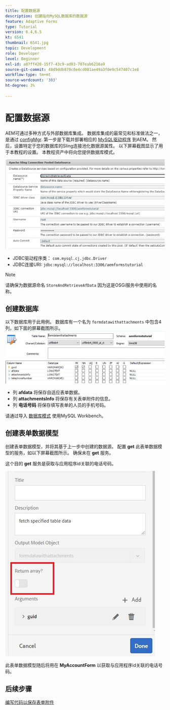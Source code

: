 ```yaml
---
title: 配置数据源
description: 创建指向MySQL数据库的数据源
feature: Adaptive Forms
type: Tutorial
version: 6.4,6.5
kt: 6541
thumbnail: 6541.jpg
topic: Development
role: Developer
level: Beginner
exl-id: a87ff428-15f7-43c9-ad03-707eab6216a9
source-git-commit: 48d9ddb870c0e4cd001ae49a3f0e9c547407c1e8
workflow-type: tm+mt
source-wordcount: '303'
ht-degree: 3%

---
```


# 配置数据源

AEM可通过多种方式与外部数据库集成。 数据库集成的最常见和标准做法之一，是通过 [configMgr](http://localhost:4502/system/console/configMgr).
第一步是下载并部署相应的 [MySQL驱动程序](https://mvnrepository.com/artifact/mysql/mysql-connector-java) 到AEM。
然后，设置特定于您的数据库的Sling连接池化数据源属性。 以下屏幕截图显示了用于本教程的设置。 本教程资产中将向您提供数据库模式。

![数据源](assets/data-source.JPG)


* JDBC驱动程序类： `com.mysql.cj.jdbc.Driver`
* JDBC连接URI: `jdbc:mysql://localhost:3306/aemformstutorial`

>[!NOTE]
>请确保为数据源命名 `StoreAndRetrieveAfData` 因为这是OSGi服务中使用的名称。


## 创建数据库


以下数据库用于此用例。 数据库有一个名为 `formdatawithattachments` 中包含4列，如下面的屏幕截图所示。
![数据库](assets/table-schema.JPG)

* 列 **afdata** 将保存自适应表单数据。
* 列 **attachmentsInfo** 将保存有关表单附件的信息。
* 列 **电话号码** 将保存填写表单的人员的手机号码。

请通过导入 [数据库模式](assets/data-base-schema.sql)
使用MySQL Workbench。

## 创建表单数据模型

创建表单数据模型，并将其基于上一步中创建的数据源。
配置 **get** 此表单数据模型的服务，如以下屏幕截图所示。
确保未在 **get** 服务。

这个目的 **get** 服务是获取与应用程序id关联的电话号码。

![get-service](assets/get-service.JPG)

此表单数据模型随后将用在 **MyAccountForm** 以获取与应用程序id关联的电话号码。

## 后续步骤

[编写代码以保存表单附件](./store-form-attachments.md)
